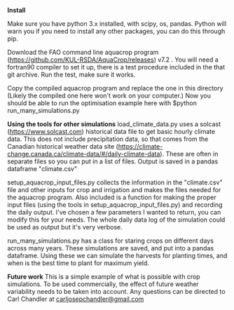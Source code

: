 **Install**

Make sure you have python 3.x installed, with scipy, os, pandas. Python will warn you if you need to install any other packages, you can do this through pip.

Download the FAO command line aquacrop program (https://github.com/KUL-RSDA/AquaCrop/releases) v7.2 . You will need a fortran90 compiler to set it up, there is a test procedure included in the that git archive. Run the test, make sure it works.

Copy the compiled aquacrop program and replace the one in this directory (Likely the compiled one here won't work on your computer.) Now you should be able to run the optimisation example here with
$python run_many_simulations.py

**Using the tools for other simulations**
load_climate_data.py uses a solcast (https://www.solcast.com) historical data file to get basic hourly climate data. This does not include precipitation data, so that comes from the Canadian historical weather data site (https://climate-change.canada.ca/climate-data/#/daily-climate-data). These are often in separate files so you can put in a list of files. Output is saved in a pandas dataframe "climate.csv"

setup_aquacrop_input_files.py collects the information in the "climate.csv" file and other inputs for crop and irrigation and makes the files needed for the aquacrop program. Also included is a function for making the proper input files (using the tools in setup_aquacrop_input_files.py) and recording the daily output. I've chosen a few parameters I wanted to return, you can modify this for your needs. The whole daily data log of the simulation could be used as output but it's very verbose.

run_many_simulations.py has a class for staring crops on different days across many years. These simulations are saved, and put into a pandas dataframe. Using these we can simulate the harvests for planting times, and when is the best time to plant for maximum yield.

**Future work**
This is a simple example of what is possible with crop simulations. To be used commercially, the effect of future weather variability needs to be taken into account. Any questions can be directed to Carl Chandler at carljosepchandler@gmail.com
